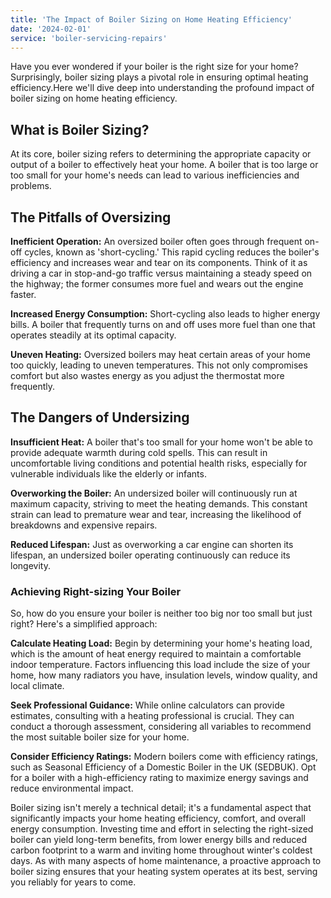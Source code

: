 ```yaml
---
title: 'The Impact of Boiler Sizing on Home Heating Efficiency'
date: '2024-02-01'
service: 'boiler-servicing-repairs'
---
```


Have you ever wondered if your boiler is the right size for your home? Surprisingly, boiler sizing plays a pivotal role in ensuring optimal heating efficiency.Here we'll dive deep into understanding the profound impact of boiler sizing on home heating efficiency.

## What is Boiler Sizing?

At its core, boiler sizing refers to determining the appropriate capacity or output of a boiler to effectively heat your home. A boiler that is too large or too small for your home's needs can lead to various inefficiencies and problems.

## The Pitfalls of Oversizing

**Inefficient Operation:** An oversized boiler often goes through frequent on-off cycles, known as 'short-cycling.' This rapid cycling reduces the boiler's efficiency and increases wear and tear on its components. Think of it as driving a car in stop-and-go traffic versus maintaining a steady speed on the highway; the former consumes more fuel and wears out the engine faster.

**Increased Energy Consumption:** Short-cycling also leads to higher energy bills. A boiler that frequently turns on and off uses more fuel than one that operates steadily at its optimal capacity.

**Uneven Heating:** Oversized boilers may heat certain areas of your home too quickly, leading to uneven temperatures. This not only compromises comfort but also wastes energy as you adjust the thermostat more frequently.

## The Dangers of Undersizing

**Insufficient Heat:** A boiler that's too small for your home won't be able to provide adequate warmth during cold spells. This can result in uncomfortable living conditions and potential health risks, especially for vulnerable individuals like the elderly or infants.

**Overworking the Boiler:** An undersized boiler will continuously run at maximum capacity, striving to meet the heating demands. This constant strain can lead to premature wear and tear, increasing the likelihood of breakdowns and expensive repairs.

**Reduced Lifespan:** Just as overworking a car engine can shorten its lifespan, an undersized boiler operating continuously can reduce its longevity.

### Achieving Right-sizing Your Boiler

So, how do you ensure your boiler is neither too big nor too small but just right? Here's a simplified approach:

**Calculate Heating Load:** Begin by determining your home's heating load, which is the amount of heat energy required to maintain a comfortable indoor temperature. Factors influencing this load include the size of your home, how many radiators you have, insulation levels, window quality, and local climate.

**Seek Professional Guidance:** While online calculators can provide estimates, consulting with a heating professional is crucial. They can conduct a thorough assessment, considering all variables to recommend the most suitable boiler size for your home.

**Consider Efficiency Ratings:** Modern boilers come with efficiency ratings, such as Seasonal Efficiency of a Domestic Boiler in the UK (SEDBUK). Opt for a boiler with a high-efficiency rating to maximize energy savings and reduce environmental impact.

Boiler sizing isn't merely a technical detail; it's a fundamental aspect that significantly impacts your home heating efficiency, comfort, and overall energy consumption. Investing time and effort in selecting the right-sized boiler can yield long-term benefits, from lower energy bills and reduced carbon footprint to a warm and inviting home throughout winter's coldest days. As with many aspects of home maintenance, a proactive approach to boiler sizing ensures that your heating system operates at its best, serving you reliably for years to come.
